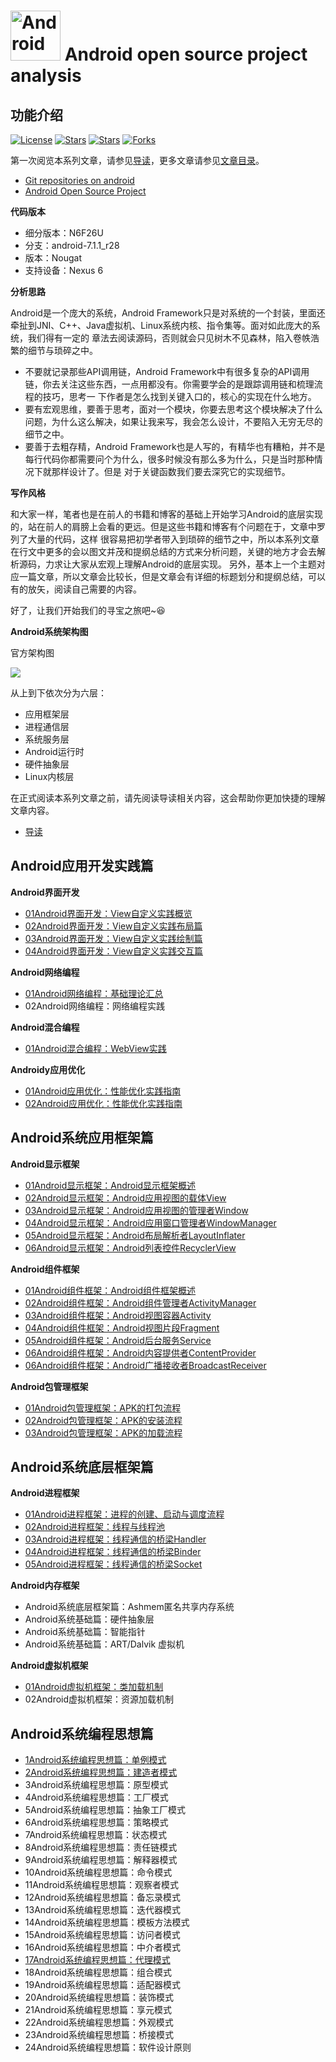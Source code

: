 # <img src="https://github.com/guoxiaoxing/android-open-source-project-analysis/raw/master/art/logo.png" alt="Android open source project analysis" width="80" height="80" align="bottom"/> Android open source project analysis

## 功能介绍

[![License](https://img.shields.io/github/license/guoxiaoxing/android-open-source-project-analysis.svg)](https://jitpack.io/#guoxiaoxing/android-open-source-project-analysis) 
[![Stars](https://img.shields.io/github/stars/guoxiaoxing/android-open-source-project-analysis.svg)](https://jitpack.io/#guoxiaoxing/android-open-source-project-analysis) 
[![Stars](https://img.shields.io/github/forks/guoxiaoxing/android-open-source-project-analysis.svg)](https://jitpack.io/#guoxiaoxing/android-open-source-project-analysis) 
[![Forks](https://img.shields.io/github/issues/guoxiaoxing/android-open-source-project-analysis.svg)](https://jitpack.io/#guoxiaoxing/android-open-source-project-analysis) 

第一次阅览本系列文章，请参见[导读](https://github.com/guoxiaoxing/android-open-source-project-analysis/blob/master/doc/导读.md)，更多文章请参见[文章目录](https://github.com/guoxiaoxing/android-open-source-project-analysis/blob/master/README.md)。

- [Git repositories on android](https://android.googlesource.com/)
- [Android Open Source Project](https://source.android.com/)

**代码版本**

- 细分版本：N6F26U	
- 分支：android-7.1.1_r28	
- 版本：Nougat	
- 支持设备：Nexus 6

**分析思路**

Android是一个庞大的系统，Android Framework只是对系统的一个封装，里面还牵扯到JNI、C++、Java虚拟机、Linux系统内核、指令集等。面对如此庞大的系统，我们得有一定的
章法去阅读源码，否则就会只见树木不见森林，陷入卷帙浩繁的细节与琐碎之中。

- 不要就记录那些API调用链，Android Framework中有很多复杂的API调用链，你去关注这些东西，一点用都没有。你需要学会的是跟踪调用链和梳理流程的技巧，思考一
下作者是怎么找到关键入口的，核心的实现在什么地方。
- 要有宏观思维，要善于思考，面对一个模块，你要去思考这个模块解决了什么问题，为什么这么解决，如果让我来写，我会怎么设计，不要陷入无穷无尽的细节之中。
- 要善于去粗存精，Android Framework也是人写的，有精华也有糟粕，并不是每行代码你都需要问个为什么，很多时候没有那么多为什么，只是当时那种情况下就那样设计了。但是
对于关键函数我们要去深究它的实现细节。

**写作风格**

和大家一样，笔者也是在前人的书籍和博客的基础上开始学习Android的底层实现的，站在前人的肩膀上会看的更远。但是这些书籍和博客有个问题在于，文章中罗列了大量的代码，这样
很容易把初学者带入到琐碎的细节之中，所以本系列文章在行文中更多的会以图文并茂和提纲总结的方式来分析问题，关键的地方才会去解析源码，力求让大家从宏观上理解Android的底层实现。
另外，基本上一个主题对应一篇文章，所以文章会比较长，但是文章会有详细的标题划分和提纲总结，可以有的放矢，阅读自己需要的内容。

好了，让我们开始我们的寻宝之旅吧~😆

**Android系统架构图**

官方架构图

<img src="https://github.com/guoxiaoxing/android-open-source-project-analysis/raw/master/art/aosp_structure.png"/>

从上到下依次分为六层：

- 应用框架层
- 进程通信层
- 系统服务层
- Android运行时
- 硬件抽象层
- Linux内核层

在正式阅读本系列文章之前，请先阅读导读相关内容，这会帮助你更加快捷的理解文章内容。

- [导读](https://github.com/guoxiaoxing/android-open-source-project-analysis/blob/master/doc/导读.md)

## Android应用开发实践篇

**Android界面开发**

- [01Android界面开发：View自定义实践概览](https://github.com/guoxiaoxing/android-open-source-project-analysis/blob/master/doc/Android应用开发实践篇/Android界面开发/01Android界面开发：View自定义实践概览.md)
- [02Android界面开发：View自定义实践布局篇](https://github.com/guoxiaoxing/android-open-source-project-analysis/blob/master/doc/Android应用开发实践篇/Android界面开发/02Android界面开发：View自定义实践布局篇.md)
- [03Android界面开发：View自定义实践绘制篇](https://github.com/guoxiaoxing/android-open-source-project-analysis/blob/master/doc/Android应用开发实践篇/Android界面开发/03Android界面开发：View自定义实践绘制篇.md)
- [04Android界面开发：View自定义实践交互篇](https://github.com/guoxiaoxing/android-open-source-project-analysis/blob/master/doc/Android应用开发实践篇/Android界面开发/04Android界面开发：View自定义实践交互篇.md)

**Android网络编程**

- [01Android网络编程：基础理论汇总](https://github.com/guoxiaoxing/android-open-source-project-analysis/blob/master/doc/Android应用开发实践篇/Android网络编程/01Android网络编程：基础理论汇总.md)
- 02Android网络编程：网络编程实践

**Android混合编程**

- [01Android混合编程：WebView实践](https://github.com/guoxiaoxing/android-open-source-project-analysis/blob/master/doc/Android应用开发实践篇/Android混合编程/01Android混合编程：WebView实践.md)

**Androidy应用优化**

- [01Android应用优化：性能优化实践指南](https://github.com/guoxiaoxing/android-open-source-project-analysis/blob/master/doc/Android应用开发实践篇/Android应用优化/01Android应用优化：兼容适配实践指南.md)
- [02Android应用优化：性能优化实践指南](https://github.com/guoxiaoxing/android-open-source-project-analysis/blob/master/doc/Android应用开发实践篇/Android应用优化/02Android应用优化：性能优化实践指南.md)

## Android系统应用框架篇

**Android显示框架**

- [01Android显示框架：Android显示框架概述](https://github.com/guoxiaoxing/android-open-source-project-analysis/blob/master/doc/Android系统应用框架篇/Android显示框架/01Android显示框架：Android显示框架概述.md)
- [02Android显示框架：Android应用视图的载体View](https://github.com/guoxiaoxing/android-open-source-project-analysis/blob/master/doc/Android系统应用框架篇/Android显示框架/02Android显示框架：Android应用视图载体View.md)
- [03Android显示框架：Android应用视图的管理者Window](https://github.com/guoxiaoxing/android-open-source-project-analysis/blob/master/doc/Android系统应用框架篇/Android显示框架/03Android显示框架：Android应用视图管理者Window.md)
- [04Android显示框架：Android应用窗口管理者WindowManager](https://github.com/guoxiaoxing/android-open-source-project-analysis/blob/master/doc/Android系统应用框架篇/Android显示框架/04Android显示框架：Android应用窗口管理者WindowManager.md)
- [05Android显示框架：Android布局解析者LayoutInflater](https://github.com/guoxiaoxing/android-open-source-project-analysis/blob/master/doc/Android系统应用框架篇/Android显示框架/05Android显示框架：Android布局解析者LayoutInflater.md)
- [06Android显示框架：Android列表控件RecyclerView](https://github.com/guoxiaoxing/android-open-source-project-analysis/blob/master/doc/Android系统应用框架篇/Android显示框架/06Android显示框架：Android列表控件RecyclerView.md)

**Android组件框架**

- [01Android组件框架：Android组件框架概述](https://github.com/guoxiaoxing/android-open-source-project-analysis/blob/master/doc/Android系统应用框架篇/Android组件框架/01Android组件框架：组件框架概述.md)
- [02Android组件框架：Android组件管理者ActivityManager](https://github.com/guoxiaoxing/android-open-source-project-analysis/blob/master/doc/Android系统应用框架篇/Android组件框架/02Android组件框架：Android组件管理者ActivityManager.md)
- [03Android组件框架：Android视图容器Activity](https://github.com/guoxiaoxing/android-open-source-project-analysis/blob/master/doc/Android系统应用框架篇/Android组件框架/03Android组件框架：Android视图容器Activity.md)
- [04Android组件框架：Android视图片段Fragment](https://github.com/guoxiaoxing/android-open-source-project-analysis/blob/master/doc/Android系统应用框架篇/Android组件框架/04Android组件框架：Android视图片段Fragment.md)
- [05Android组件框架：Android后台服务Service](https://github.com/guoxiaoxing/android-open-source-project-analysis/blob/master/doc/Android系统应用框架篇/Android组件框架/05Android组件框架：Android后台服务Service.md)
- [06Android组件框架：Android内容提供者ContentProvider](https://github.com/guoxiaoxing/android-open-source-project-analysis/blob/master/doc/Android系统应用框架篇/Android组件框架/06Android组件框架：Android后台服务ContentProvider.md)
- [06Android组件框架：Android广播接收者BroadcastReceiver](https://github.com/guoxiaoxing/android-open-source-project-analysis/blob/master/doc/Android系统应用框架篇/Android组件框架/06Android组件框架：Android后台服务ContentProvider.md)

**Android包管理框架**

- [01Android包管理框架：APK的打包流程](https://github.com/guoxiaoxing/android-open-source-project-analysis/blob/master/doc/Android系统应用框架篇/Android包管理框架/01Android包管理框架：APK的打包流程.md)
- [02Android包管理框架：APK的安装流程](https://github.com/guoxiaoxing/android-open-source-project-analysis/blob/master/doc/Android系统应用框架篇/Android包管理框架/02Android包管理框架：APK的安装流程.md)
- [03Android包管理框架：APK的加载流程](https://github.com/guoxiaoxing/android-open-source-project-analysis/blob/master/doc/Android系统应用框架篇/Android包管理框架/03Android包管理框架：APK的加载流程.md)

## Android系统底层框架篇

**Android进程框架**

- [01Android进程框架：进程的创建、启动与调度流程](https://github.com/guoxiaoxing/android-open-source-project-analysis/blob/master/doc/Android系统底层框架篇/Android进程框架/01Android进程框架：进程的创建、启动与调度流程.md)
- [02Android进程框架：线程与线程池](https://github.com/guoxiaoxing/android-open-source-project-analysis/blob/master/doc/Android系统底层框架篇/Android进程框架/02Android进程框架：线程与线程池.md)
- [03Android进程框架：线程通信的桥梁Handler](https://github.com/guoxiaoxing/android-open-source-project-analysis/blob/master/doc/Android系统底层框架篇/Android进程框架/03Android进程框架：线程通信的桥梁Handler.md)
- [04Android进程框架：线程通信的桥梁Binder](https://github.com/guoxiaoxing/android-open-source-project-analysis/blob/master/doc/Android系统底层框架篇/Android进程框架/04Android进程框架：线程通信的桥梁Binder.md)
- [05Android进程框架：线程通信的桥梁Socket](https://github.com/guoxiaoxing/android-open-source-project-analysis/blob/master/doc/Android系统底层框架篇/Android进程框架/05Android进程框架：线程通信的桥梁Socket.md)

**Android内存框架**

- Android系统底层框架篇：Ashmem匿名共享内存系统
- Android系统基础篇：硬件抽象层
- Android系统基础篇：智能指针
- Android系统基础篇：ART/Dalvik 虚拟机

**Android虚拟机框架**

- [01Android虚拟机框架：类加载机制](https://github.com/guoxiaoxing/android-open-source-project-analysis/blob/master/doc/Android系统底层框架篇/Android虚拟机框架/01Android虚拟机框架：类加载机制.md)
- 02Android虚拟机框架：资源加载机制

## Android系统编程思想篇

- [1Android系统编程思想篇：单例模式](https://github.com/guoxiaoxing/android-open-source-project-analysis/blob/master/doc/Android系统编程思想篇/1Android系统编程思想篇：单例模式.md)
- [2Android系统编程思想篇：建造者模式](https://github.com/guoxiaoxing/android-open-source-project-analysis/blob/master/doc/Android系统编程思想篇/2Android系统编程思想篇：建造者模式.md)
- 3Android系统编程思想篇：原型模式
- 4Android系统编程思想篇：工厂模式
- 5Android系统编程思想篇：抽象工厂模式
- 6Android系统编程思想篇：策略模式
- 7Android系统编程思想篇：状态模式
- 8Android系统编程思想篇：责任链模式
- 9Android系统编程思想篇：解释器模式
- 10Android系统编程思想篇：命令模式
- 11Android系统编程思想篇：观察者模式
- 12Android系统编程思想篇：备忘录模式
- 13Android系统编程思想篇：迭代器模式
- 14Android系统编程思想篇：模板方法模式
- 15Android系统编程思想篇：访问者模式
- 16Android系统编程思想篇：中介者模式
- [17Android系统编程思想篇：代理模式](https://github.com/guoxiaoxing/android-open-source-project-analysis/blob/master/doc/Android系统编程思想篇/17Android系统编程思想篇：代理模式.md)
- 18Android系统编程思想篇：组合模式
- 19Android系统编程思想篇：适配器模式
- 20Android系统编程思想篇：装饰模式
- 21Android系统编程思想篇：享元模式
- 22Android系统编程思想篇：外观模式
- 23Android系统编程思想篇：桥接模式
- 24Android系统编程思想篇：软件设计原则